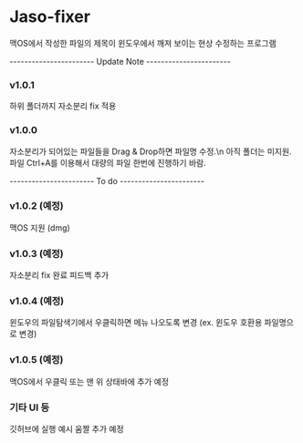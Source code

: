 # Jaso-fixer
맥OS에서 작성한 파일의 제목이 윈도우에서 깨져 보이는 현상 수정하는 프로그램

----------------------- Update Note -----------------------




### v1.0.1
하위 폴더까지 자소분리 fix 적용


### v1.0.0
자소분리가 되어있는 파일들을 Drag & Drop하면 파일명 수정.\n
아직 폴더는 미지원. 파일 Ctrl+A를 이용해서 대량의 파일 한번에 진행하기 바람.



----------------------- To do -----------------------
### v1.0.2 (예정)
맥OS 지원 (dmg)

### v1.0.3 (예정)
자소분리 fix 완료 피드백 추가

### v1.0.4 (예정)
윈도우의 파일탐색기에서 우클릭하면 메뉴 나오도록 변경 (ex. 윈도우 호환용 파일명으로 변경)

### v1.0.5 (예정)
맥OS에서 우클릭 또는 맨 위 상태바에 추가 예정

### 기타 UI 등
깃허브에 실행 예시 움짤 추가 예정
